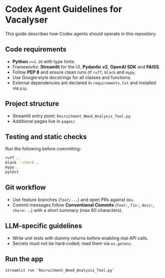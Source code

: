 # Codex Agent Guidelines for Vacalyser

This guide describes how Codex agents should operate in this repository.

## Code requirements
- **Python** `>=3.10` with type hints.
- Frameworks: **Streamlit** for the UI, **Pydantic v2**, **OpenAI SDK** and **FAISS**.
- Follow **PEP 8** and ensure clean runs of `ruff`, `black` and `mypy`.
- Use Google‑style docstrings for all classes and functions.
- External dependencies are declared in `requirements.txt` and installed via `pip`.

## Project structure
- Streamlit entry point: `Recruitment_Need_Analysis_Tool.py`.
- Additional pages live in `pages/`.

## Testing and static checks
Run the following before committing:
```bash
ruff .
black --check .
mypy .
pytest
```

## Git workflow
- Use feature branches (`feat/...`) and open PRs against `dev`.
- Commit messages follow **Conventional Commits** (`feat:`, `fix:`, `docs:`, `chore:` …) with a short summary (max 60 characters).

## LLM‑specific guidelines
- Write unit tests with dummy returns before enabling real API calls.
- Secrets must not be hard‑coded; read them via `os.getenv`.

## Run the app
```bash
streamlit run `Recruitment_Need_Analysis_Tool.py`
```
